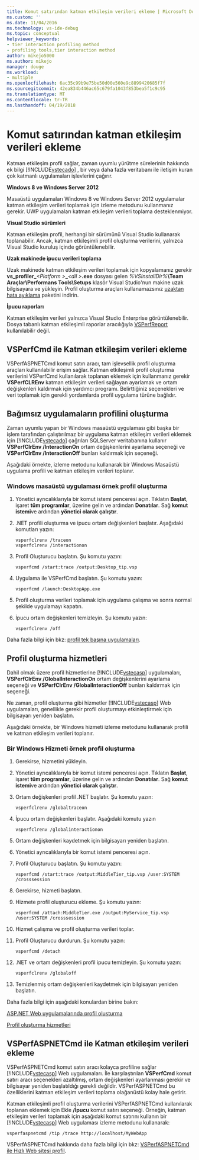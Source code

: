 ```yaml
---
title: Komut satırından katman etkileşim verileri ekleme | Microsoft Docs
ms.custom: ''
ms.date: 11/04/2016
ms.technology: vs-ide-debug
ms.topic: conceptual
helpviewer_keywords:
- tier interaction profiling method
- profiling tools,tier interaction method
author: mikejo5000
ms.author: mikejo
manager: douge
ms.workload:
- multiple
ms.openlocfilehash: 6ac35c99b9e75be50d00e560e9c8899420685f7f
ms.sourcegitcommit: 42ea834b446ac65c679fa1043f853bea5f1c9c95
ms.translationtype: MT
ms.contentlocale: tr-TR
ms.lasthandoff: 04/19/2018
---
```

# <a name="adding-tier-interaction-data-from-the-command-line"></a>Komut satırından katman etkileşim verileri ekleme

Katman etkileşim profil sağlar, zaman uyumlu yürütme sürelerinin hakkında ek bilgi [!INCLUDE[vstecado](../data-tools/includes/vstecado_md.md)] , bir veya daha fazla veritabanı ile iletişim kuran çok katmanlı uygulamaları işlevlerini çağırır.

**Windows 8 ve Windows Server 2012**

Masaüstü uygulamaları Windows 8 ve Windows Server 2012 uygulamalar katman etkileşim verileri toplamak için izleme metodunu kullanmanız gerekir. UWP uygulamaları katman etkileşim verileri toplama desteklenmiyor.

**Visual Studio sürümleri**

Katman etkileşim profil, herhangi bir sürümünü Visual Studio kullanarak toplanabilir. Ancak, katman etkileşimli profil oluşturma verilerini, yalnızca Visual Studio kuruluş içinde görüntülenebilir.

**Uzak makinede ipucu verileri toplama**

Uzak makinede katman etkileşim verileri toplamak için kopyalamanız gerekir **vs_profiler_***\<Platform >***_***\<dil >***.exe** dosyası gelen *%VSInstallDir%***\Team Araçlar\Performans Tools\Setups** klasör Visual Studio'nun makine uzak bilgisayara ve yükleyin. Profil oluşturma araçları kullanamazsınız [uzaktan hata ayıklama](../debugger/remote-debugging.md) paketini indirin.

**İpucu raporları**

Katman etkileşim verileri yalnızca Visual Studio Enterprise görüntülenebilir. Dosya tabanlı katman etkileşimli raporlar aracılığıyla [VSPerfReport](../profiling/vsperfreport.md) kullanılabilir değil.

## <a name="adding-tier-interaction-data-with-vsperfcmd"></a>VSPerfCmd ile Katman etkileşim verileri ekleme

VSPerfASPNETCmd komut satırı aracı, tam işlevsellik profil oluşturma araçları kullanılabilir erişim sağlar. Katman etkileşimli profil oluşturma verilerini VSPerfCmd kullanılarak toplanan eklemek için kullanmanız gerekir **VSPerfCLREnv** katman etkileşim verileri sağlayan ayarlamak ve ortam değişkenleri kaldırmak için yardımcı programı. Belirttiğiniz seçenekleri ve veri toplamak için gerekli yordamlarda profil uygulama türüne bağlıdır.

## <a name="profiling-stand-alone-applications"></a>Bağımsız uygulamaların profilini oluşturma

Zaman uyumlu yapan bir Windows masaüstü uygulaması gibi başka bir işlem tarafından çalıştırılmaz bir uygulama katman etkileşim verileri eklemek için [!INCLUDE[vstecado](../data-tools/includes/vstecado_md.md)] çağrıları SQLServer veritabanına kullanır **VSPerfClrEnv /InteractionOn** ortam değişkenlerini ayarlama seçeneği ve **VSPerfClrEnv /InteractionOff** bunları kaldırmak için seçeneği.

Aşağıdaki örnekte, izleme metodunu kullanarak bir Windows Masaüstü uygulama profili ve katman etkileşim verileri toplanır.

### <a name="profiling-a-windows-desktop-application-example"></a>Windows masaüstü uygulaması örnek profil oluşturma

1. Yönetici ayrıcalıklarıyla bir komut istemi penceresi açın. Tıklatın **Başlat**, işaret **tüm programlar**, üzerine gelin ve ardından **Donatılar**. Sağ **komut istemi**ve ardından **yönetici olarak çalıştır**.

2. .NET profili oluşturma ve ipucu ortam değişkenleri başlatır. Aşağıdaki komutları yazın:

    ```
    vsperfclrenv /traceon
    vsperfclrenv /interactionon
    ```

3. Profil Oluşturucu başlatın. Şu komutu yazın:

    ```
    vsperfcmd /start:trace /output:Desktop_tip.vsp 
    ```

4. Uygulama ile VSPerfCmd başlatın. Şu komutu yazın:

    ```
    vsperfcmd /launch:DesktopApp.exe
    ```

5. Profil oluşturma verileri toplamak için uygulama çalışma ve sonra normal şekilde uygulamayı kapatın.

6. İpucu ortam değişkenleri temizleyin. Şu komutu yazın:

    ```
    vsperfclrenv /off
    ```

Daha fazla bilgi için bkz: [profil tek başına uygulamaları](../profiling/command-line-profiling-of-stand-alone-applications.md).

## <a name="profiling-services"></a>Profil oluşturma hizmetleri

Dahil olmak üzere profil hizmetlerine [!INCLUDE[vstecasp](../code-quality/includes/vstecasp_md.md)] uygulamaları, **VSPerfClrEnv /GlobalInteractionOn** ortam değişkenlerini ayarlama seçeneği ve **VSPerfClrEnv /GlobalInteractionOff** bunları kaldırmak için seçeneği.

Ne zaman, profil oluşturma gibi hizmetler [!INCLUDE[vstecasp](../code-quality/includes/vstecasp_md.md)] Web uygulamaları, genellikle gerekir profil oluşturmayı etkinleştirmek için bilgisayarı yeniden başlatın.

Aşağıdaki örnekte, bir Windows hizmeti izleme metodunu kullanarak profili ve katman etkileşim verileri toplanır.

### <a name="profiling-a-windows-service-example"></a>Bir Windows Hizmeti örnek profil oluşturma

1. Gerekirse, hizmetini yükleyin.

2. Yönetici ayrıcalıklarıyla bir komut istemi penceresi açın. Tıklatın **Başlat**, işaret **tüm programlar**, üzerine gelin ve ardından **Donatılar**. Sağ **komut istemi**ve ardından **yönetici olarak çalıştır**.

3. Ortam değişkenleri profil .NET başlatır. Şu komutu yazın:

    ```
    vsperfclrenv /globaltraceon
    ```

4. İpucu ortam değişkenleri başlatır. Aşağıdaki komutu yazın

    ```
    vsperfclrenv /globalinteractionon
    ```

5. Ortam değişkenleri kaydetmek için bilgisayarı yeniden başlatın.

6. Yönetici ayrıcalıklarıyla bir komut istemi penceresi açın.

7. Profil Oluşturucu başlatın. Şu komutu yazın:

    ```
    vsperfcmd /start:trace /output:MiddleTier_tip.vsp /user:SYSTEM /crosssession 
    ```

8. Gerekirse, hizmeti başlatın.

9. Hizmete profil oluşturucu ekleme. Şu komutu yazın:

    ```
    vsperfcmd /attach:MiddleTier.exe /output:MyService_tip.vsp /user:SYSTEM /crosssession 
    ```

10. Hizmet çalışma ve profil oluşturma verileri toplar.

11. Profil Oluşturucu durdurun. Şu komutu yazın:

     `vsperfcmd /detach`

12. .NET ve ortam değişkenleri profil ipucu temizleyin. Şu komutu yazın:

    ```
    vsperfclrenv /globaloff
    ```

13. Temizlenmiş ortam değişkenleri kaydetmek için bilgisayarı yeniden başlatın.

Daha fazla bilgi için aşağıdaki konulardan birine bakın:

[ASP.NET Web uygulamalarında profil oluşturma](../profiling/command-line-profiling-of-aspnet-web-applications.md)

[Profil oluşturma hizmetleri](../profiling/command-line-profiling-of-services.md)

## <a name="adding-tier-interaction-data-with-vsperfaspnetcmd"></a>VSPerfASPNETCmd ile Katman etkileşim verileri ekleme

VSPerfASPNETCmd komut satırı aracı kolayca profiline sağlar [!INCLUDE[vstecasp](../code-quality/includes/vstecasp_md.md)] Web uygulamaları. İle karşılaştırılan **VSPerfCmd** komut satırı aracı seçenekleri azaltılmış, ortam değişkenleri ayarlanması gerekir ve bilgisayar yeniden başlatıldığı gerekli değildir. VSPerfASPNETCmd bu özelliklerini katman etkileşim verileri toplama olağanüstü kolay hale getirir.

Katman etkileşimli profil oluşturma verilerini VSPerfASPNETCmd kullanılarak toplanan eklemek için Ekle **/İpucu** komut satırı seçeneği. Örneğin, katman etkileşim verileri toplamak için aşağıdaki komut satırını kullanın bir [!INCLUDE[vstecasp](../code-quality/includes/vstecasp_md.md)] Web uygulaması izleme metodunu kullanarak:

```
vsperfaspnetcmd /tip /trace http://localhost/MyWebApp
```

VSPerfASPNETCmd hakkında daha fazla bilgi için bkz: [VSPerfASPNETCmd ile Hızlı Web sitesi profil](../profiling/rapid-web-site-profiling-with-vsperfaspnetcmd.md).